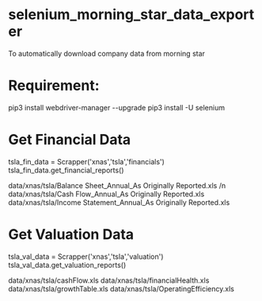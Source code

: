 # selenium_morning_star_data_exporter
To automatically download company data from morning star


# Requirement:
pip3 install webdriver-manager --upgrade
pip3 install -U selenium


# Get Financial Data
tsla_fin_data = Scrapper('xnas','tsla','financials')
tsla_fin_data.get_financial_reports()

<!-- new folder will be created to store the reports -->
data/xnas/tsla/Balance Sheet_Annual_As Originally Reported.xls /n
data/xnas/tsla/Cash Flow_Annual_As Originally Reported.xls
data/xnas/tsla/Income Statement_Annual_As Originally Reported.xls


# Get Valuation Data
tsla_val_data = Scrapper('xnas','tsla','valuation')
tsla_val_data.get_valuation_reports()

<!-- new folder will be created to store the reports -->
data/xnas/tsla/cashFlow.xls
data/xnas/tsla/financialHealth.xls
data/xnas/tsla/growthTable.xls
data/xnas/tsla/OperatingEfficiency.xls
